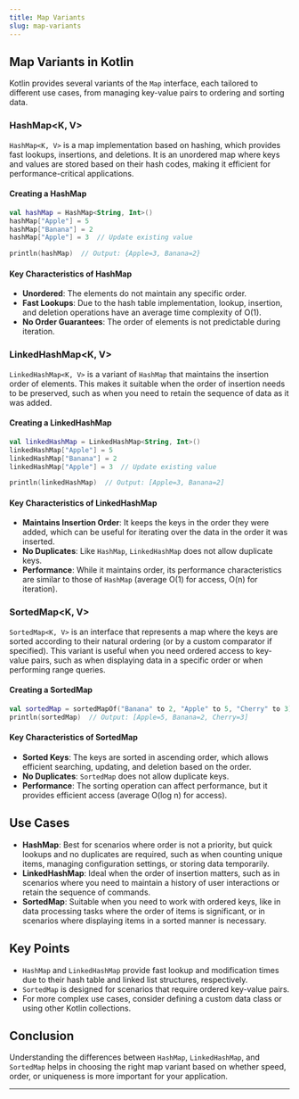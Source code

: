 ```yaml
---
title: Map Variants
slug: map-variants
---
```


## **Map Variants in Kotlin**

Kotlin provides several variants of the `Map` interface, each tailored to different use cases, from managing key-value pairs to ordering and sorting data.

### **HashMap<K, V>**

`HashMap<K, V>` is a map implementation based on hashing, which provides fast lookups, insertions, and deletions. It is an unordered map where keys and values are stored based on their hash codes, making it efficient for performance-critical applications.

#### **Creating a HashMap**

```kotlin
val hashMap = HashMap<String, Int>()
hashMap["Apple"] = 5
hashMap["Banana"] = 2
hashMap["Apple"] = 3  // Update existing value

println(hashMap)  // Output: {Apple=3, Banana=2}
```

#### **Key Characteristics of HashMap**
- **Unordered**: The elements do not maintain any specific order.
- **Fast Lookups**: Due to the hash table implementation, lookup, insertion, and deletion operations have an average time complexity of O(1).
- **No Order Guarantees**: The order of elements is not predictable during iteration.

### **LinkedHashMap<K, V>**

`LinkedHashMap<K, V>` is a variant of `HashMap` that maintains the insertion order of elements. This makes it suitable when the order of insertion needs to be preserved, such as when you need to retain the sequence of data as it was added.

#### **Creating a LinkedHashMap**

```kotlin
val linkedHashMap = LinkedHashMap<String, Int>()
linkedHashMap["Apple"] = 5
linkedHashMap["Banana"] = 2
linkedHashMap["Apple"] = 3  // Update existing value

println(linkedHashMap)  // Output: [Apple=3, Banana=2]
```

#### **Key Characteristics of LinkedHashMap**
- **Maintains Insertion Order**: It keeps the keys in the order they were added, which can be useful for iterating over the data in the order it was inserted.
- **No Duplicates**: Like `HashMap`, `LinkedHashMap` does not allow duplicate keys.
- **Performance**: While it maintains order, its performance characteristics are similar to those of `HashMap` (average O(1) for access, O(n) for iteration).

### **SortedMap<K, V>**

`SortedMap<K, V>` is an interface that represents a map where the keys are sorted according to their natural ordering (or by a custom comparator if specified). This variant is useful when you need ordered access to key-value pairs, such as when displaying data in a specific order or when performing range queries.

#### **Creating a SortedMap**

```kotlin
val sortedMap = sortedMapOf("Banana" to 2, "Apple" to 5, "Cherry" to 3)
println(sortedMap)  // Output: [Apple=5, Banana=2, Cherry=3]
```

#### **Key Characteristics of SortedMap**
- **Sorted Keys**: The keys are sorted in ascending order, which allows efficient searching, updating, and deletion based on the order.
- **No Duplicates**: `SortedMap` does not allow duplicate keys.
- **Performance**: The sorting operation can affect performance, but it provides efficient access (average O(log n) for access).

## **Use Cases**

- **HashMap**: Best for scenarios where order is not a priority, but quick lookups and no duplicates are required, such as when counting unique items, managing configuration settings, or storing data temporarily.
- **LinkedHashMap**: Ideal when the order of insertion matters, such as in scenarios where you need to maintain a history of user interactions or retain the sequence of commands.
- **SortedMap**: Suitable when you need to work with ordered keys, like in data processing tasks where the order of items is significant, or in scenarios where displaying items in a sorted manner is necessary.

## **Key Points**

- `HashMap` and `LinkedHashMap` provide fast lookup and modification times due to their hash table and linked list structures, respectively.
- `SortedMap` is designed for scenarios that require ordered key-value pairs.
- For more complex use cases, consider defining a custom data class or using other Kotlin collections.

## **Conclusion**

Understanding the differences between `HashMap`, `LinkedHashMap`, and `SortedMap` helps in choosing the right map variant based on whether speed, order, or uniqueness is more important for your application.

---

